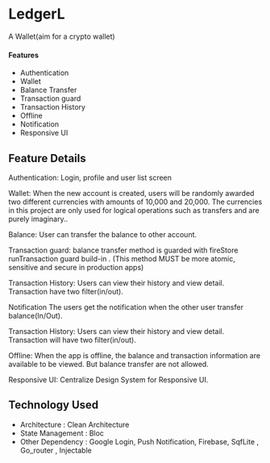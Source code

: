 # LedgerL

A Wallet(aim for a crypto wallet)

#### Features

- Authentication
- Wallet
- Balance Transfer
- Transaction guard
- Transaction History
- Offline
- Notification
- Responsive UI

## Feature Details

Authentication:
Login, profile and user list screen

Wallet:
When the new account is created, users will be randomly
awarded two different currencies with amounts of 10,000 and 20,000. The currencies in this project
are only used for logical operations such as transfers and are purely imaginary..

Balance:
User can transfer the balance to other account.

Transaction guard:
balance transfer method is guarded with fireStore runTransaction guard build-in .
(This method MUST be more atomic, sensitive and secure in production apps)

Transaction History:
Users can view their history and view detail. Transaction have two filter(in/out).

Notification
The users get the notification when the other user transfer balance(In/Out).

Transaction History:
Users can view their history and view detail. Transaction will have two filter(in/out).

Offline:
When the app is offline, the balance and transaction information are available to be viewed.
But balance transfer are not allowed.

Responsive UI:
Centralize Design System for Responsive UI.

## Technology Used

- Architecture : Clean Architecture
- State Management : Bloc
- Other Dependency : Google Login, Push Notification, Firebase, SqfLite , Go_router , Injectable
